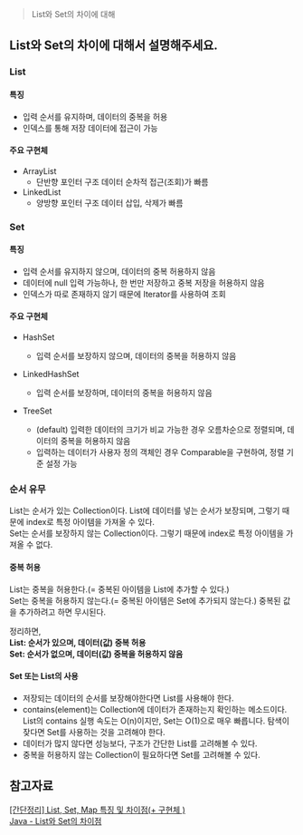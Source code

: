 >List와 Set의 차이에 대해
## List와 Set의 차이에 대해서 설명해주세요.
### List
#### 특징
- 입력 순서를 유지하며, 데이터의 중복을 허용
- 인덱스를 통해 저장 데이터에 접근이 가능

#### 주요 구현체
  - ArrayList
    - 단반향 포인터 구조 데이터 순차적 접근(조회)가 빠름
  - LinkedList
    - 양방향 포인터 구조 데이터 삽입, 삭제가 빠름
### Set
#### 특징
- 입력 순서를 유지하지 않으며, 데이터의 중복 허용하지 않음
- 데이터에 null 입력 가능하나, 한 번만 저장하고 중복 저장을 허용하지 않음
- 인덱스가 따로 존재하지 않기 때문에 Iterator를 사용하여 조회

#### 주요 구현체
  - HashSet
    - 입력 순서를 보장하지 않으며, 데이터의 중복을 허용하지 않음

  - LinkedHashSet
    - 입력 순서를 보장하며, 데이터의 중복을 허용하지 않음

  - TreeSet
    - (default) 입력한 데이터의 크기가 비교 가능한 경우 오름차순으로 정렬되며, 데이터의 중복을 허용하지 않음
    - 입력하는 데이터가 사용자 정의 객체인 경우 Comparable을 구현하여, 정렬 기준 설정 가능

### 순서 유무
List는 순서가 있는 Collection이다. List에 데이터를 넣는 순서가 보장되며, 그렇기 때문에 index로 특정 아이템을 가져올 수 있다.  
Set는 순서를 보장하지 않는 Collection이다. 그렇기 때문에 index로 특정 아이템을 가져올 수 없다.

#### 중복 허용
List는 중복을 허용한다.(= 중복된 아이템을 List에 추가할 수 있다.)  
Set는 중복을 허용하지 않는다.(= 중복된 아이템은 Set에 추가되지 않는다.) 중복된 값을 추가하려고 하면 무시된다.

정리하면,  
**List: 순서가 있으며, 데이터(값) 중복 허용**  
**Set: 순서가 없으며, 데이터(값) 중복을 허용하지 않음**

#### Set 또는 List의 사용
- 저장되는 데이터의 순서를 보장해야한다면 List를 사용해야 한다.
- contains(element)는 Collection에 데이터가 존재하는지 확인하는 메소드이다. List의 contains 실행 속도는 O(n)이지만, Set는 O(1)으로 매우 빠릅니다. 탐색이 잦다면 Set를 사용하는 것을 고려해야 한다.
- 데이터가 많지 않다면 성능보다, 구조가 간단한 List를 고려해볼 수 있다.
- 중복을 허용하지 않는 Collection이 필요하다면 Set를 고려해볼 수 있다.

## 참고자료
[[간단정리] List, Set, Map 특징 및 차이점(+ 구현체 )](https://hahahoho5915.tistory.com/35)  
[Java - List와 Set의 차이점](https://codechacha.com/ko/java-difference-between-list-and-set/)